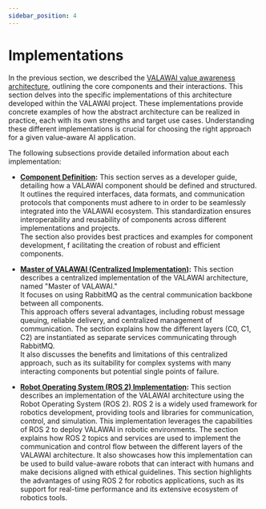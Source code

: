 ```yaml
---
sidebar_position: 4
---
```


# Implementations

In the previous section, we described the [VALAWAI value awareness architecture](/docs/architecture/value_awareness_architecture),
outlining the core components and their interactions.  This section delves into 
the specific implementations of this architecture developed within the VALAWAI 
project.  These implementations provide concrete examples of how the abstract 
architecture can be realized in practice, each with its own strengths and target 
use cases.  Understanding these different implementations is crucial for choosing 
the right approach for a given value-aware AI application.

The following subsections provide detailed information about each implementation:

*   **[Component Definition](/docs/architecture/implementations/component):** 
This section serves as a developer guide, detailing how a VALAWAI component should 
be defined and structured.  It outlines the required interfaces, data formats, 
and communication protocols that components must adhere to in order to be seamlessly 
integrated into the VALAWAI ecosystem.  This standardization ensures interoperability 
and reusability of components across different implementations and projects.  
The section also provides best practices and examples for component development, f
acilitating the creation of robust and efficient components.

*   **[Master of VALAWAI (Centralized Implementation)](/docs/architecture/implementations/mov):** 
This section describes a centralized implementation of the VALAWAI architecture, named "Master of VALAWAI."  
It focuses on using RabbitMQ as the central communication backbone between all components.  
This approach offers several advantages, including robust message queuing, reliable delivery, 
and centralized management of communication. The section explains how the different layers 
(C0, C1, C2) are instantiated as separate services communicating through RabbitMQ.  
It also discusses the benefits and limitations of this centralized approach, such 
as its suitability for complex systems with many interacting components but potential single 
points of failure.

*   **[Robot Operating System (ROS 2) Implementation](/docs/architecture/implementations/ros):** 
This section describes an implementation of the VALAWAI architecture using the Robot Operating 
System (ROS 2).  ROS 2 is a widely used framework for robotics development, providing tools and 
libraries for communication, control, and simulation.  This implementation leverages the capabilities 
of ROS 2 to deploy VALAWAI in robotic environments.  The section explains how ROS 2 topics and services
are used to implement the communication and control flow between the different layers of the VALAWAI
architecture.  It also showcases how this implementation can be used to build value-aware robots
that can interact with humans and make decisions aligned with ethical guidelines.  This section 
highlights the advantages of using ROS 2 for robotics applications, such as its support for real-time 
performance and its extensive ecosystem of robotics tools.